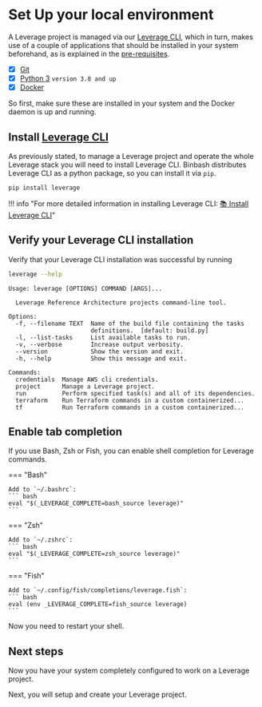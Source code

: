 # Set Up your local environment

A Leverage project is managed via our [Leverage CLI](../../how-it-works/leverage-cli/), which in turn, makes use of a couple of applications that should be installed in your system beforehand, as is explained in the [pre-requisites](../../user-guide/base-configuration/overview/#pre-requisites).

- [X] [Git](https://git-scm.com/)
- [X] [Python 3](https://www.python.org/) `version 3.8 and up`
- [X] [Docker](https://docs.docker.com/engine/install/)

So first, make sure these are installed in your system and the Docker daemon is up and running.

## Install [Leverage CLI](../../how-it-works/leverage-cli/)

As previously stated, to manage a Leverage project and operate the whole Leverage stack you will need to install Leverage CLI. Binbash distributes Leverage CLI as a python package, so you can install it via `pip`.

``` bash
pip install leverage
```

!!! info "For more detailed information in installing Leverage CLI: [:books: Install Leverage CLI](../../user-guide/base-workflow/leverage-cli/install-leverage-cli/)"

## Verify your Leverage CLI installation

Verify that your Leverage CLI installation was successful by running
``` bash
leverage --help
```
```
Usage: leverage [OPTIONS] COMMAND [ARGS]...

  Leverage Reference Architecture projects command-line tool.

Options:
  -f, --filename TEXT  Name of the build file containing the tasks
                       definitions.  [default: build.py]
  -l, --list-tasks     List available tasks to run.
  -v, --verbose        Increase output verbosity.
  --version            Show the version and exit.
  -h, --help           Show this message and exit.

Commands:
  credentials  Manage AWS cli credentials.
  project      Manage a Leverage project.
  run          Perform specified task(s) and all of its dependencies.
  terraform    Run Terraform commands in a custom containerized...
  tf           Run Terraform commands in a custom containerized...
```

## Enable tab completion
If you use Bash, Zsh or Fish, you can enable shell completion for Leverage commands.

=== "Bash"

    Add to `~/.bashrc`:
    ``` bash
    eval "$(_LEVERAGE_COMPLETE=bash_source leverage)"
    ```

=== "Zsh"

    Add to `~/.zshrc`:
    ``` bash
    eval "$(_LEVERAGE_COMPLETE=zsh_source leverage)"
    ```

=== "Fish"

    Add to `~/.config/fish/completions/leverage.fish`:
    ``` bash
    eval (env _LEVERAGE_COMPLETE=fish_source leverage)
    ```

Now you need to restart your shell.

## Next steps
Now you have your system completely configured to work on a Leverage project.

Next, you will setup and create your Leverage project.
